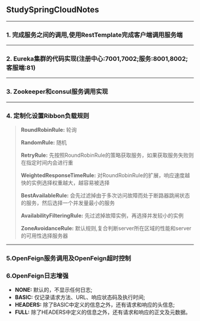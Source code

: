 ## StudySpringCloudNotes

---

### 1. 完成服务之间的调用,使用RestTemplate完成客户端调用服务端

---

### 2. Eureka集群的代码实现(注册中心:7001,7002;服务:8001,8002;客服端:81)

---

### 3. Zookeeper和consul服务调用实现

---

### 4. 定制化设置Ribbon负载规则

> **RoundRobinRule:** 轮询
>
> **RandomRule:** 随机
>
> **RetryRule:** 先按照RoundRobinRule的策略获取服务，如果获取服务失败则在指定时间内会进行重
>
> **WeightedResponseTimeRule:** 对RoundRobinRule的扩展，响应速度越快的实例选择权重越大，越容易被选择
>
> **BestAvailableRule:** 会先过滤掉由于多次访问故障而处于断路器跳闸状态的服务，然后选择一个并发量最小的服务
>
> **AvailabilityFilteringRule:** 先过滤掉故障实例，再选择并发较小的实例
>
> **ZoneAvoidanceRule:** 默认规则,复合判断server所在区域的性能和server的可用性选择服务器

---
### 5.OpenFeign服务调用及OpenFeign超时控制

### 6.OpenFeign日志增强

- **NONE:**  默认的，不显示任何日志;
- **BASIC:**  仅记录请求方法、URL、响应状态码及执行时间;
- **HEADERS:**  除了BASIC中定义的信息之外，还有请求和响应的头信息;
- **FULL:**  除了HEADERS中定义的信息之外，还有请求和响应的正文及元数据。
